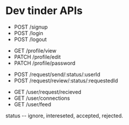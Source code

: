 # Dev tinder APIs

<!-- auth router -->
- POST /signup
- POST /login
- POST /logout

<!-- Profile router -->
- GET  /profile/view
- PATCH /profile/edit
- PATCH /profile/password

<!-- Connection Router -->
- POST /request/send/:status/:userId
- POST /request/review/:status/:requestedId

<!-- User router -->
- GET /user/request/recieved
- GET /user/connections
- GET /user/feed



status -- ignore, intereseted, accepted, rejected.